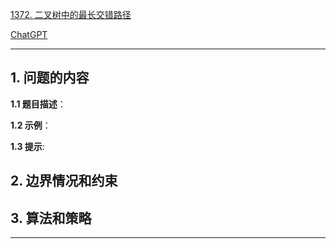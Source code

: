 [1372. 二叉树中的最长交错路径](https://leetcode.cn/problems/longest-zigzag-path-in-a-binary-tree)

[ChatGPT](chat.openai.com)

---

## 1. 问题的内容
**1.1 题目描述**：

**1.2 示例**：

**1.3 提示**:

## 2. 边界情况和约束


## 3. 算法和策略

---

